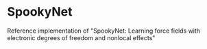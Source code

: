 # SpookyNet
Reference implementation of "SpookyNet: Learning force fields with electronic degrees of freedom and nonlocal effects"
